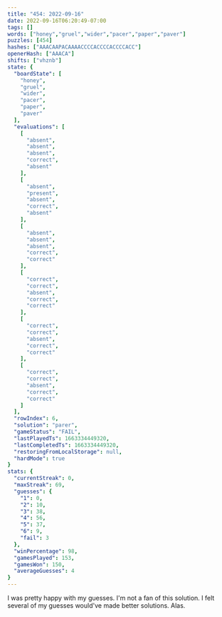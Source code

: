 ```yaml
---
title: "454: 2022-09-16"
date: 2022-09-16T06:20:49-07:00
tags: []
words: ["honey","gruel","wider","pacer","paper","paver"]
puzzles: [454]
hashes: ["AAACAAPACAAAACCCCACCCCACCCCACC"]
openerHash: ["AAACA"]
shifts: ["vhznb"]
state: {
  "boardState": [
    "honey",
    "gruel",
    "wider",
    "pacer",
    "paper",
    "paver"
  ],
  "evaluations": [
    [
      "absent",
      "absent",
      "absent",
      "correct",
      "absent"
    ],
    [
      "absent",
      "present",
      "absent",
      "correct",
      "absent"
    ],
    [
      "absent",
      "absent",
      "absent",
      "correct",
      "correct"
    ],
    [
      "correct",
      "correct",
      "absent",
      "correct",
      "correct"
    ],
    [
      "correct",
      "correct",
      "absent",
      "correct",
      "correct"
    ],
    [
      "correct",
      "correct",
      "absent",
      "correct",
      "correct"
    ]
  ],
  "rowIndex": 6,
  "solution": "parer",
  "gameStatus": "FAIL",
  "lastPlayedTs": 1663334449320,
  "lastCompletedTs": 1663334449320,
  "restoringFromLocalStorage": null,
  "hardMode": true
}
stats: {
  "currentStreak": 0,
  "maxStreak": 69,
  "guesses": {
    "1": 0,
    "2": 10,
    "3": 38,
    "4": 56,
    "5": 37,
    "6": 9,
    "fail": 3
  },
  "winPercentage": 98,
  "gamesPlayed": 153,
  "gamesWon": 150,
  "averageGuesses": 4
}
---
```


<!-- more -->
I was pretty happy with my guesses. I'm not a fan of this solution. I felt several of my guesses would've made better solutions. Alas. 
